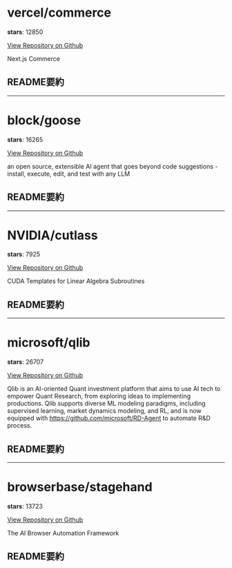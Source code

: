 
# vercel/commerce

**stars**: 12850

[View Repository on Github](https://github.com/vercel/commerce)

Next.js Commerce

## README要約


---

# block/goose

**stars**: 16265

[View Repository on Github](https://github.com/block/goose)

an open source, extensible AI agent that goes beyond code suggestions - install, execute, edit, and test with any LLM

## README要約


---

# NVIDIA/cutlass

**stars**: 7925

[View Repository on Github](https://github.com/NVIDIA/cutlass)

CUDA Templates for Linear Algebra Subroutines

## README要約


---

# microsoft/qlib

**stars**: 26707

[View Repository on Github](https://github.com/microsoft/qlib)

Qlib is an AI-oriented Quant investment platform that aims to use AI tech to empower Quant Research, from exploring ideas to implementing productions. Qlib supports diverse ML modeling paradigms, including supervised learning, market dynamics modeling, and RL, and is now equipped with https://github.com/microsoft/RD-Agent to automate R&D process.

## README要約


---

# browserbase/stagehand

**stars**: 13723

[View Repository on Github](https://github.com/browserbase/stagehand)

The AI Browser Automation Framework

## README要約

